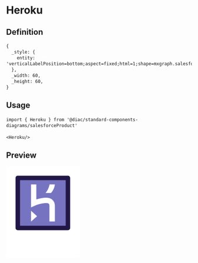 # Heroku

## Definition

```
{
  _style: { 
    entity: 'verticalLabelPosition=bottom;aspect=fixed;html=1;shape=mxgraph.salesforce.heroku;',
  },
  _width: 60,
  _height: 60,
}
```

## Usage

```
import { Heroku } from '@diac/standard-components-diagrams/salesforceProduct'

<Heroku/>
```

## Preview

<img src="./heroku.png" width="200"/>
